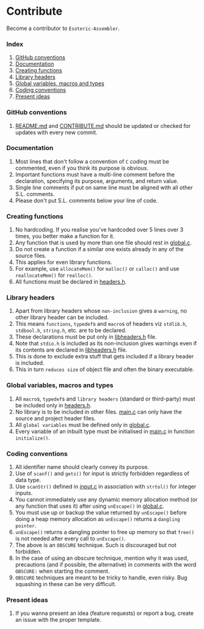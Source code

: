 # Contribute
Become a contributor to `Esoteric-Assembler`.

### Index
1. [GitHub conventions](#github-conventions)
2. [Documentation](#documentation)
3. [Creating functions](#creating-functions)
4. [Library headers](#library-headers)
5. [Global variables, macros and types](#global-variables-macros-and-types)
6. [Coding conventions](#coding-conventions)
7. [Present ideas](#present-ideas)

### GitHub conventions
1. [README.md](https://github.com/AvirukBasak/Esoteric-Assembler/blob/main/README.md) and [CONTRIBUTE.md](https://github.com/AvirukBasak/Esoteric-Assembler/blob/main/docs/CONTRIBUTE.md) should be updated or checked for updates with every new commit.

### Documentation
1. Most lines that don't follow a convention of `C` coding must be commented, even if you think its purpose is obvious.
2. Important functions must have a multi-line comment before the declaration, specifying its purpose, arguments, and return value.
3. Single line comments if put on same line must be aligned with all other S.L. comments.
4. Please don't put S.L. comments below your line of code.

### Creating functions
1. No hardcoding. If you realise you've hardcoded over 5 lines over 3 times, you better make a function for it.
2. Any function that is used by more than one file should rest in [global.c](https://github.com/AvirukBasak/Esoteric-Assembler/blob/main/src/global.c).
3. Do not create a function if a similar one exists already in any of the source files.
4. This applies for even library functions.
5. For example, use `allocateMem()` for `malloc()` or `calloc()` and use `reallocateMem()` for `realloc()`.
6. All functions must be declared in [headers.h](https://github.com/AvirukBasak/Esoteric-Assembler/blob/main/src/headers/headers.h).

### Library headers
1. Apart from library headers whose `non-inclusion` gives a `warning`, no other library header can be included.
2. This means `functions`, `typedef`s and `macro`s of headers viz `stdlib.h`, `stdbool.h`, `string.h`, etc. are to be declared.
3. These declarations must be put only in [libheaders.h](https://github.com/AvirukBasak/Esoteric-Assembler/blob/main/src/headers/libheaders.h) file.
4. Note that `stdio.h` is included as its non-inclusion gives warnings even if its contents are declared in [libheaders.h](https://github.com/AvirukBasak/Esoteric-Assembler/blob/main/src/headers/libheaders.h) file.
5. This is done to exclude extra stuff that gets included if a library header is included.
6. This in turn `reduces size` of object file and often the binary executable.


### Global variables, macros and types
1. All `macro`s, `typedef`s and `library headers` (standard or third-party) must be included only in [headers.h](https://github.com/AvirukBasak/Esoteric-Assembler/blob/main/src/headers.h).
2. No library is to be included in other files. [main.c](https://github.com/AvirukBasak/Esoteric-Assembler/blob/main/src/main.c) can only have the source and project header files.
3. All `global variables` must be defined only in [global.c](https://github.com/AvirukBasak/Esoteric-Assembler/blob/main/src/global.c).
4. Every variable of an inbuilt type must be initialised in [main.c](https://github.com/AvirukBasak/Esoteric-Assembler/blob/main/src/main.c) in function `initialize()`.

### Coding conventions
1. All identifier name should clearly convey its purpose.
2. Use of `scanf()` and `gets()` for input is strictly forbidden regardless of data type.
3. Use `scanStr()` defined in [input.c](https://github.com/AvirukBasak/Esoteric-Assembler/blob/main/src/input.c) in association with `strtol()` for integer inputs.
4. You cannot immediately use any dynamic memory allocation method (or any function that uses it) after using `unEscape()` in [global.c](https://github.com/AvirukBasak/Esoteric-Assembler/blob/main/src/global.c).
5. You must use up or backup the value returned by `unEscape()` before doing a heap memory allocation as `unEscape()` returns a `dangling pointer`.
6. `unEscape()` returns a dangling pointer to free up memory so that `free()` is not needed after every call to `unEscape()`.
7. The above is an `OBSCURE` technique. Such is discouraged but not forbidden.
8. In the case of using an obscure technique, mention why it was used, precautions (and if possible, the alternative) in comments with the word `OBSCURE:` when starting the comment.
9. `OBSCURE` techniques are meant to be tricky to handle, even risky. Bug squashing in these can be very difficult.

### Present ideas
1. If you wanna present an idea (feature requests) or report a bug, create an issue with the proper template.

